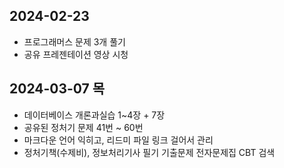 ## 2024-02-23
- 프로그래머스 문제 3개 풀기
- 공유 프레젠테이션 영상 시청


## 2024-03-07 목
- 데이터베이스 개론과실습 1~4장 + 7장
- 공유된 정처기 문제 41번 ~ 60번
- 마크다운 언어 익히고, 리드미 파일 링크 걸어서 관리
- 정처기책(수제비), 정보처리기사 필기 기출문제 전자문제집 CBT 검색
